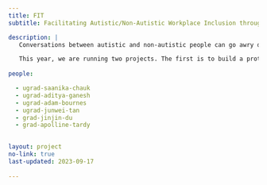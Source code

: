 ```yaml
---
title: FIT
subtitle: Facilitating Autistic/Non-Autistic Workplace Inclusion through Technology

description: |
   Conversations between autistic and non-autistic people can go awry due to differing cognitive styles. Challenges that arise in workplace conversations such as job interviews or performance evaluations can lead to poor outcomes for autistic employees. FIT employs AI to identify verbal and non-verbal conversational cues that signify when interactions are going poorly. Our goal is to facilitate conversations and help the conversants repair miscommunications and misunderstandings. 

   This year, we are running two projects. The first is to build a prototype video calling platform built on top of WebRTC that can facilitate our studies of autistic/non-autistic 1:1 conversations. The second is to analyze a corpus of 1:1 video conversations for critical moments that lead to problems in the conversation and subsequent conversational repair. We will develop a set of metrics to identify good and bad moments in conversations.   
   
people: 

  - ugrad-saanika-chauk
  - ugrad-aditya-ganesh
  - ugrad-adam-bournes
  - ugrad-junwei-tan
  - grad-jinjin-du
  - grad-apolline-tardy

  
layout: project
no-link: true
last-updated: 2023-09-17
   
---
```


